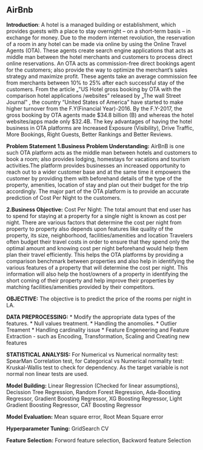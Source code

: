 ## AirBnb

****Introduction****: 
                  A hotel is a managed building or establishment, which provides guests with a place to stay overnight – on a short-term basis – in exchange for money. 
                  Due to the modern internet revolution, the reservation of a room in any hotel can be made via online by using the Online Travel Agents (OTA). 
                  These agents create search engine applications that acts as middle man between the hotel merchants and customers to process direct online reservations.
                  An OTA acts as commission-free direct bookings agent for the customers; also provide the way to optimize the merchant’s sales strategy and
                  maximize profit. These agents take an average commission fee from merchants between 10% to 25% after each successful stay of the customers.
                  From the article „‟US Hotel gross booking by OTA with the comparison hotel applications /websites” released by „The wall Street Journal‟ , 
                  the country “United States of America” have started to make higher turnover from the F.Y(Financial Year)-2016. By the F.Y-2017, 
                  the gross booking by OTA agents made $34.8 billion (B) and whereas the hotel websites/apps made only $32.4B.
                  The key advantages of having the hotel business in OTA platforms are Increased Exposure (Visibility), Drive Traffic, More Bookings, Right Guests,
                  Better Rankings and Better Reviews.
                  
****Problem Statement****
**1.Business Problem Understanding:**
AirBnB is one such OTA platform acts as the middle man between hotels and customers to book a room; also provides lodging, homestays for vacations and tourism activities.The platform provides businesses an increased opportunity to reach out to a wider customer base and at the same time it empowers the customer by providing them with beforehand details of the type of the property, amenities, location of stay and plan out their budget for the trip accordingly. The major part of the OTA platform is to provide an accurate prediction of Cost Per Night to the customers.

**2.Business Objective:**
Cost Per Night: The total amount that end user has to spend for staying at a property for a single night is known as cost per night. There are various factors that determine the cost per night from property to property also depends upon features like quality of the property, its size, neighborhood, facilities/amenities and location
Travelers often budget their travel costs in order to ensure that they spend only the optimal amount and knowing cost per night beforehand would help them plan their travel efficiently. This helps the OTA platforms by providing a comparison benchmark between properties and also help in identifying the various features of a property that will determine the cost per night. This information will also help the host/owners of a property in identifying the short coming of their property and help improve their properties by matching facilities/amenities provided by their competitors.

**OBJECTIVE:** The objective is to predict the price of the rooms per night in LA.

**DATA PREPROCESSING:** * Modify the appropriate data types of the features. * Null values treatment. * Handling the anomolies. * Outlier Treament * Handling cardinality issue * Feature Engeneering and Feature Extraction - such as Encoding, Transformation, Scaling and Creating new features

**STATISTICAL ANALYSIS:** For Numerical vs Numerical normality test: SpearMan Correlation test, for Categorical vs Numerical normality test: Kruskal-Wallis test to check for dependency. As the target variable is not normal non linear tests are used. 

**Model Building:** Linear Regression (Checked for linear assumptions), Decission Tree Regression, Random Forest Regression, Ada-Boosting Regressor, Gradient Boosting Regressor, XG Boosting Regressor,  Light Gradient Boosting Regressor, CAT Boosting Regressor

**Model Evaluation:** Mean square error, Root Mean Square error 

**Hyperparameter Tuning:** GridSearch CV 

**Feature Selection:** Forword feature selection, Backword feature Selection

